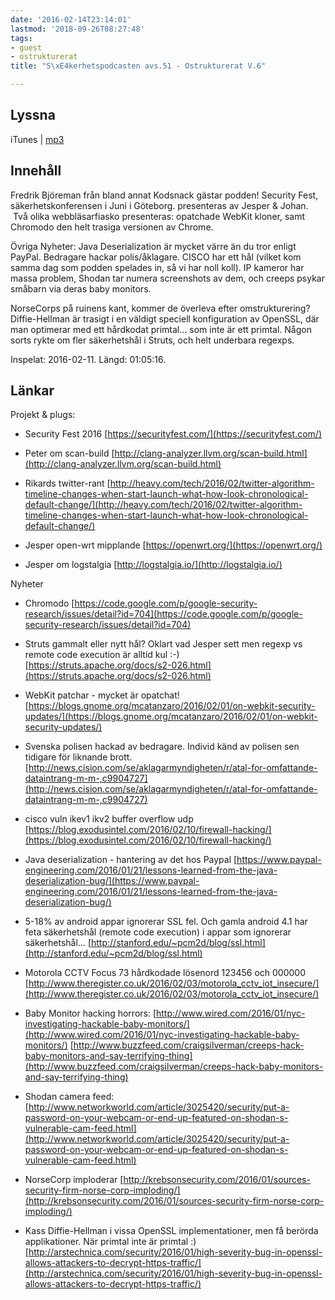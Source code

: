 ```yaml
---
date: '2016-02-14T23:14:01'
lastmod: '2018-09-26T08:27:48'
tags:
- guest
- ostrukturerat
title: "S\xE4kerhetspodcasten avs.51 - Ostrukturerat V.6"

---
```

## Lyssna

iTunes \| [mp3](http://traffic.libsyn.com/sakerhetspodcasten/Ostrukturerat_v6_2016.mp3)

## Innehåll

Fredrik Björeman från bland annat Kodsnack gästar podden! Security Fest, säkerhetskonferensen
i Juni i Göteborg. presenteras av Jesper & Johan.  Två olika webbläsarfiasko presenteras:
opatchade WebKit kloner, samt Chromodo den helt trasiga versionen av Chrome.

Övriga Nyheter: Java Deserialization är mycket värre än du tror enligt PayPal. Bedragare
hackar polis/åklagare. CISCO har ett hål (vilket kom samma dag som podden spelades
in, så vi har noll koll). IP kameror har massa problem, Shodan tar numera screenshots
av dem, och creeps psykar småbarn via deras baby monitors.

NorseCorps på ruinens kant, kommer de överleva efter omstrukturering? Diffie-Hellman
är trasigt i en väldigt speciell konfiguration av OpenSSL, där man optimerar med
ett hårdkodat primtal… som inte är ett primtal. Någon sorts rykte om fler säkerhetshål
i Struts, och helt underbara regexps.

Inspelat: 2016-02-11. Längd: 01:05:16.

## Länkar

Projekt & plugs:

* Security Fest 2016 [https://securityfest.com/](https://securityfest.com/)

* Peter om scan-build [http://clang-analyzer.llvm.org/scan-build.html](http://clang-analyzer.llvm.org/scan-build.html)

* Rikards twitter-rant [http://heavy.com/tech/2016/02/twitter-algorithm-timeline-changes-when-start-launch-what-how-look-chronological-default-change/](http://heavy.com/tech/2016/02/twitter-algorithm-timeline-changes-when-start-launch-what-how-look-chronological-default-change/)

* Jesper open-wrt mipplande [https://openwrt.org/](https://openwrt.org/)

* Jesper om logstalgia [http://logstalgia.io/](http://logstalgia.io/)



Nyheter

* Chromodo [https://code.google.com/p/google-security-research/issues/detail?id=704](https://code.google.com/p/google-security-research/issues/detail?id=704)

* Struts gammalt eller nytt hål? Oklart vad Jesper sett men regexp vs remote code execution är alltid kul :-) [https://struts.apache.org/docs/s2-026.html](https://struts.apache.org/docs/s2-026.html)

* WebKit patchar - mycket är opatchat! [https://blogs.gnome.org/mcatanzaro/2016/02/01/on-webkit-security-updates/](https://blogs.gnome.org/mcatanzaro/2016/02/01/on-webkit-security-updates/)

* Svenska polisen hackad av bedragare. Individ känd av polisen sen tidigare för liknande brott. [http://news.cision.com/se/aklagarmyndigheten/r/atal-for-omfattande-dataintrang-m-m-,c9904727](http://news.cision.com/se/aklagarmyndigheten/r/atal-for-omfattande-dataintrang-m-m-,c9904727)

* cisco vuln ikev1 ikv2 buffer overflow udp [https://blog.exodusintel.com/2016/02/10/firewall-hacking/](https://blog.exodusintel.com/2016/02/10/firewall-hacking/)

* Java deserialization - hantering av det hos Paypal [https://www.paypal-engineering.com/2016/01/21/lessons-learned-from-the-java-deserialization-bug/](https://www.paypal-engineering.com/2016/01/21/lessons-learned-from-the-java-deserialization-bug/)

* 5-18% av android appar ignorerar SSL fel. Och gamla android 4.1 har feta säkerhetshål (remote code execution) i appar som ignorerar säkerhetshål… [http://stanford.edu/~pcm2d/blog/ssl.html](http://stanford.edu/~pcm2d/blog/ssl.html)

* Motorola CCTV Focus 73 hårdkodade lösenord 123456 och 000000 [http://www.theregister.co.uk/2016/02/03/motorola_cctv_iot_insecure/](http://www.theregister.co.uk/2016/02/03/motorola_cctv_iot_insecure/)

* Baby Monitor hacking horrors: [http://www.wired.com/2016/01/nyc-investigating-hackable-baby-monitors/](http://www.wired.com/2016/01/nyc-investigating-hackable-baby-monitors/)  [http://www.buzzfeed.com/craigsilverman/creeps-hack-baby-monitors-and-say-terrifying-thing](http://www.buzzfeed.com/craigsilverman/creeps-hack-baby-monitors-and-say-terrifying-thing)

* Shodan camera feed: [http://www.networkworld.com/article/3025420/security/put-a-password-on-your-webcam-or-end-up-featured-on-shodan-s-vulnerable-cam-feed.html](http://www.networkworld.com/article/3025420/security/put-a-password-on-your-webcam-or-end-up-featured-on-shodan-s-vulnerable-cam-feed.html)

* NorseCorp imploderar [http://krebsonsecurity.com/2016/01/sources-security-firm-norse-corp-imploding/](http://krebsonsecurity.com/2016/01/sources-security-firm-norse-corp-imploding/)

* Kass Diffie-Hellman i vissa OpenSSL implementationer, men få berörda applikationer. När primtal inte är primtal :) [http://arstechnica.com/security/2016/01/high-severity-bug-in-openssl-allows-attackers-to-decrypt-https-traffic/](http://arstechnica.com/security/2016/01/high-severity-bug-in-openssl-allows-attackers-to-decrypt-https-traffic/)




